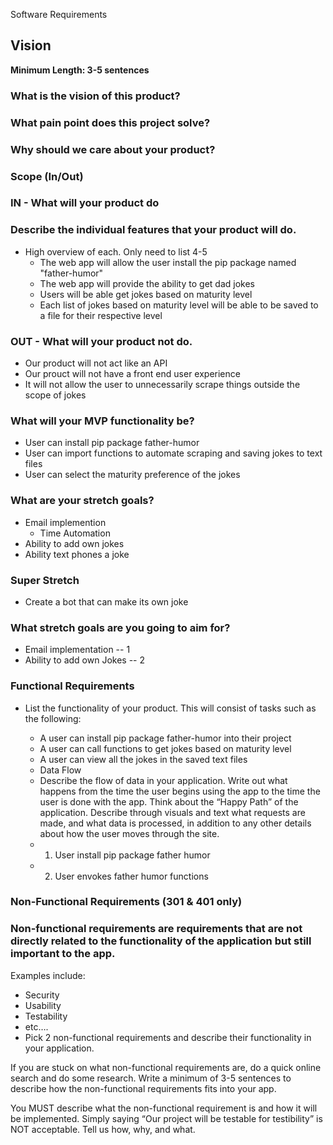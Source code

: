 Software Requirements
## Vision
__Minimum Length: 3-5 sentences__

### What is the vision of this product?

### What pain point does this project solve?

### Why should we care about your product?

### Scope (In/Out)
### IN - What will your product do
### Describe the individual features that your product will do.
- High overview of each. Only need to list 4-5
  - The web app will allow the user install the pip package named "father-humor"
  - The web app will provide the ability to get dad jokes
  - Users will be able get jokes based on maturity level
  - Each list of jokes based on maturity level will be able to be saved to a file for their respective level
### OUT - What will your product not do.
- Our product will not act like an API
- Our prouct will not have a front end user experience
- It will not allow the user to unnecessarily scrape things outside the scope of jokes
### What will your MVP functionality be?
- User can install pip package father-humor
- User can import functions to automate scraping and saving jokes to text files
- User can select the maturity preference of the jokes

### What are your stretch goals?
- Email implemention
  - Time Automation  
- Ability to add own jokes
- Ability text phones a joke
### Super Stretch
- Create a bot that can make its own joke


### What stretch goals are you going to aim for?
- Email implementation -- 1
- Ability to add own Jokes -- 2

### Functional Requirements
- List the functionality of your product. This will consist of tasks such as the following:

  - A user can install pip package father-humor into their project
  - A user can call functions to get jokes based on maturity level
  - A user can view all the jokes in the saved text files
  - Data Flow
   - Describe the flow of data in your application. Write out what happens from the time the user begins using the app to the time the user is done with the app. Think about the “Happy Path” of the application. Describe through visuals and text what requests are made, and what data is processed, in addition to any other details about how the user moves through the site.
   - 1. User install pip package father humor
   - 2. User envokes father humor functions 

### Non-Functional Requirements (301 & 401 only)
### Non-functional requirements are requirements that are not directly related to the functionality of the application but still important to the app.

Examples include:

- Security
- Usability
- Testability
- etc….
- Pick 2 non-functional requirements and describe their functionality in your application.

If you are stuck on what non-functional requirements are, do a quick online search and do some research. Write a minimum of 3-5 sentences to describe how the non-functional requirements fits into your app.

You MUST describe what the non-functional requirement is and how it will be implemented. Simply saying “Our project will be testable for testibility” is NOT acceptable. Tell us how, why, and what.
